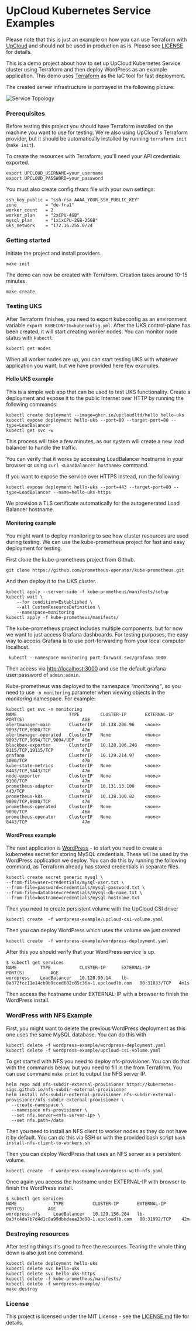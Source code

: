 # UpCloud Kubernetes Service Examples

Please note that this is just an example on how you can use Terraform with [UpCloud](https://upcloud.com/) and should not be used in production as is. Please see [LICENSE](LICENSE) for details.


This is a demo project about how to set up UpCloud Kubernetes Service cluster using Terraform and then deploy
WordPress as an example application. This demo uses [Terraform](https://www.terraform.io/) as the IaC tool 
for fast deployment.

The created server infrastructure is portrayed in the following picture:

![Service Topology](demo.png)

### Prerequisites
Before testing this project you should have Terraform installed on the machine you want to
use for testing. We're also using UpCloud's Terraform provider, 
but it should be automatically installed by running `terraform init` (`make init`).

To create the resources with Terraform, you'll need your API credentials exported.
```
export UPCLOUD_USERNAME=your_username
export UPCLOUD_PASSWORD=your_password
```
You must also create config.tfvars file with your own settings:
```
ssh_key_public = "ssh-rsa AAAA_YOUR_SSH_PUBLIC_KEY"
zone           = "de-fra1"
worker_count   = 2
worker_plan    = "2xCPU-4GB"
mysql_plan     = "1x1xCPU-2GB-25GB"
uks_network    = "172.16.255.0/24
```
### Getting started

Initiate the project and install providers.

```
make init
```

The demo can now be created with Terraform. Creation takes around 10-15 minutes.

```
make create
```

### Testing UKS
After Terraform finishes, you need to export kubeconfig as an environment variable `export KUBECONFIG=kubeconfig.yml`.
After the UKS control-plane has been created, it will start creating worker nodes. You can monitor node status with `kubectl`.
```
kubectl get nodes
```
When all worker nodes are up, you can start testing UKS with whatever application you want, but we have provided here few examples.

#### Hello UKS example
This is a simple web app that can be used to test UKS functionality.
Create a deployment and expose it to the public Internet over HTTP by running the following commands:

```
kubectl create deployment --image=ghcr.io/upcloudltd/hello hello-uks
kubectl expose deployment hello-uks --port=80 --target-port=80 --type=LoadBalancer
kubectl get svc -w
```

This process will take a few minutes, as our system will create a new load balancer to handle the traffic.

You can verify that it works by accessing LoadBalancer hostname in your browser or using 
`curl <Loadbalancer hostname>` command.

If you want to expose the service over HTTPS instead, run the following:

```
kubectl expose deployment hello-uks --port=443 --target-port=80 --type=LoadBalancer --name=hello-uks-https
```

We provision a TLS certificate automatically for the autogenerated Load Balancer hostname.
#### Monitoring example
You might want to deploy monitoring to see how cluster resources are used during testing. 
We can use the kube-prometheus project for fast and easy deployment for testing.

First clone the kube-prometheus project from Github.
```
git clone https://github.com/prometheus-operator/kube-prometheus.git
```
And then deploy it to the UKS cluster.
```
kubectl apply --server-side -f kube-prometheus/manifests/setup
kubectl wait \
	--for condition=Established \
	--all CustomResourceDefinition \
	--namespace=monitoring
kubectl apply -f kube-prometheus/manifests/
```
The kube-prometheus project includes multiple components, but for now we want to just access Grafana dashboards.
For testing purposes, the easy way to access Grafana is to use port-forwarding from your local computer localhost.

```
 kubectl --namespace monitoring port-forward svc/grafana 3000
```
Then access via [http://localhost:3000](http://localhost:3000) and use the default grafana user:password of `admin:admin`.

Kube-prometheus was deployed to the namespace <i>"monitoring"</i>, so you need to use `-n monitoring` parameter when viewing objects in the <i>monitoring</i> namespace. For example:

```
kubectl get svc -n monitoring
NAME                    TYPE        CLUSTER-IP       EXTERNAL-IP   PORT(S)                      AGE
alertmanager-main       ClusterIP   10.138.206.96    <none>        9093/TCP,8080/TCP            47m
alertmanager-operated   ClusterIP   None             <none>        9093/TCP,9094/TCP,9094/UDP   46m
blackbox-exporter       ClusterIP   10.128.106.240   <none>        9115/TCP,19115/TCP           47m
grafana                 ClusterIP   10.129.214.97    <none>        3000/TCP                     47m
kube-state-metrics      ClusterIP   None             <none>        8443/TCP,9443/TCP            47m
node-exporter           ClusterIP   None             <none>        9100/TCP                     47m
prometheus-adapter      ClusterIP   10.131.13.100    <none>        443/TCP                      47m
prometheus-k8s          ClusterIP   10.138.100.82    <none>        9090/TCP,8080/TCP            47m
prometheus-operated     ClusterIP   None             <none>        9090/TCP                     46m
prometheus-operator     ClusterIP   None             <none>        8443/TCP                     47m
```
#### WordPress example
The next application is [WordPress](https://github.com/WordPress/WordPress) - to start you need to 
create a kubernetes secret for storing MySQL credentials. These will be used by the WordPress application we deploy.
You can do this by running the following command, as Terraform already has stored credentials in separate files.
```
kubectl create secret generic mysql \
--from-file=user=credentials/mysql-user.txt \
--from-file=password=credentials/mysql-password.txt \
--from-file=database=credentials/mysql-db-name.txt \
--from-file=hostname=credentials/mysql-hostname.txt
```
Then you need to create persistent volume with the UpCloud CSI driver
```
kubectl create  -f wordpress-example/upcloud-csi-volume.yaml  
```
Then you can deploy WordPress which uses the volume we just created
```
kubectl create  -f wordpress-example/wordpress-deployment.yaml
```

After this you should verify that your WordPress service is up.

```
$ kubectl get services
NAME         TYPE           CLUSTER-IP      EXTERNAL-IP                                           PORT(S)          AGE
wordpress    LoadBalancer   10.128.90.14    lb-0a372fcc11e14cb9b9cced602c85c36a-1.upcloudlb.com   80:31033/TCP   4m1s
```
Then access the hostname under EXTERNAL-IP with a browser to finish the WordPress install.

### WordPress with NFS Example

First, you might want to delete the previous WordPress deployment as this one uses the same MySQL database. You can do this with 
```
kubectl delete -f wordpress-example/wordpress-deployment.yaml
kubectl delete -f wordpress-example/upcloud-csi-volume.yaml
```

To get started with NFS you need to deploy nfs-provisioner. You can do that with the commands below, but you need to fill 
in the <nfs-server-ip> from Terraform. You can use command `make print` to output the NFS server IP.
```
helm repo add nfs-subdir-external-provisioner https://kubernetes-sigs.github.io/nfs-subdir-external-provisioner
helm install nfs-subdir-external-provisioner nfs-subdir-external-provisioner/nfs-subdir-external-provisioner \
  --create-namespace \
  --namespace nfs-provisioner \
  --set nfs.server=<nfs-server-ip> \
  --set nfs.path=/data
```
Then you need to install an NFS client to worker nodes as they do not have it by default. You can do this via SSH or
with the provided bash script `bash install-nfs-client-to-workers.sh`

Then you can deploy WordPress that uses an NFS server as a persistent volume.
```
kubectl create  -f wordpress-example/wordpress-with-nfs.yaml
```
Once again you access the hostname under EXTERNAL-IP with browser to finish the WordPress install.

```
$ kubectl get services
NAME              TYPE           CLUSTER-IP       EXTERNAL-IP                                           PORT(S)         AGE
wordpress-nfs     LoadBalancer   10.129.156.204   lb-0a3fc4da7b7d4d1c8a99dbbdaea23d90-1.upcloudlb.com   80:31992/TCP    42m
```
### Destroying resources

After testing things it's good to free the resources. Tearing the whole thing down is also just one command.

```
kubectl delete deployment hello-uks
kubectl delete svc hello-uks
kubectl delete svc hello-uks-https
kubectl delete -f kube-prometheus/manifests/
kubectl delete -f wordpress-example/
make destroy
```

### License ###
This project is licensed under the MIT License - see the [LICENSE.md](LICENSE.md) file for details.